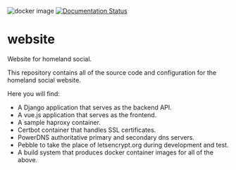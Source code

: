 ![docker image](https://github.com/homeland-social/website/actions/workflows/docker-image.yml/badge.svg) [![Documentation Status](https://readthedocs.org/projects/homeland-social-website/badge/?version=latest)](https://homeland-social-website.readthedocs.io/en/latest/?badge=latest)

# website

Website for homeland social.

This repository contains all of the source code and configuration for the homeland social website.

Here you will find:
 - A Django application that serves as the backend API.
 - A vue.js application that serves as the frontend.
 - A sample haproxy container.
 - Certbot container that handles SSL certificates.
 - PowerDNS authoritative primary and secondary dns servers.
 - Pebble to take the place of letsencrypt.org during development and test.
 - A build system that produces docker container images for all of the above.
